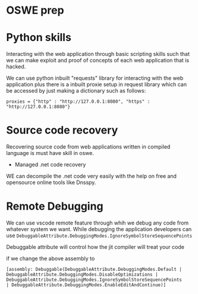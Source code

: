 # OSWE prep


# Python skills
Interacting with the web application through basic scripting skills such that we can make exploit and proof of concepts of each web application that is hacked.


We can use python inbuilt "requests" library for interacting with the web application plus there is a inbuilt proxie setup in request library which can be accessed by just making a dictionary such as follows:



```proxies = {"http" : "http://127.0.0.1:8080", "https" : "http://127.0.0.1:8080"}```



# Source code recovery

Recovering source code from web applications written in compiled language is must have skill in oswe.

* Managed .net code recovery

WE can decompile the .net code very easily with the help on free and opensource online tools like Dnsspy.

# Remote Debugging
We can use vscode remote feature through whih we debug any code from whatever system we want.
While debugging the application developers can use
```DebuggableAttribute.DebuggingModes.IgnoreSymbolStoreSequencePoints```

Debuggable attribute will control how the jit compiler will treat your code

if we change the above assembly to 
```
[assembly: Debuggable(DebuggableAttribute.DebuggingModes.Default |
DebuggableAttribute.DebuggingModes.DisableOptimizations |
DebuggableAttribute.DebuggingModes.IgnoreSymbolStoreSequencePoints
| DebuggableAttribute.DebuggingModes.EnableEditAndContinue)]
```








